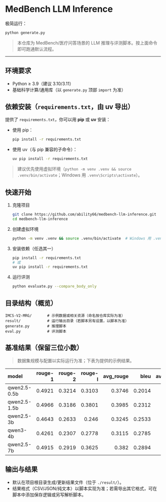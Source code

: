 # MedBench LLM Inference

极简运行：

```bash
python generate.py
```

> 本仓库为 MedBench/医疗问答场景的 LLM 推理与评测脚本。按上面命令即可跑通默认流程。

---

## 环境要求
- Python ≥ 3.9（建议 3.10/3.11）
- 基础科学计算/通用库（以 `generate.py` 顶部 `import` 为准）

## 依赖安装（`requirements.txt`，由 **uv** 导出）
提供了 `requirements.txt`，你可以用 **pip** 或 **uv** 安装：

- 使用 pip：
  ```bash
  pip install -r requirements.txt
  ```
- 使用 uv（与 pip 兼容的子命令）：
  ```bash
  uv pip install -r requirements.txt
  ```

> 建议优先使用虚拟环境（`python -m venv .venv && source .venv/bin/activate`；Windows 用 `.venv\Scripts\activate`）。

## 快速开始
1. 克隆项目
   ```bash
   git clone https://github.com/ability66/medbench-llm-inference.git
   cd medbench-llm-inference
   ```
2. 创建虚拟环境
   ```bash
   python -m venv .venv && source .venv/bin/activate  # Windows 用 .venv\Scripts\activate
   ```
3. 安装依赖（任选其一）
   ```bash
   pip install -r requirements.txt
   # 或
   uv pip install -r requirements.txt
   ```
4. 运行评测
   ```bash
   python evaluate.py --compare_body_only
   ```

## 目录结构（概览）
```
IMCS-V2-MRG/       # 示例数据或相关资源（命名按仓库实际为准）
result/            # 运行输出目录（若脚本另有设置，以脚本为准）
generate.py        # 推理脚本
eval.py            # 评测脚本
```

## 基准结果（保留三位小数）
> 数据集规模与配置以实际运行为准；下表为提供的示例结果。

| model        | rouge-1 | rouge-2 | rouge-l | avg_rouge |   bleu | avg_chars |
| :----------- | ------: | ------: | ------: | --------: | -----: | --------: |
| qwen2.5-0.5b |  0.4921 |  0.3214 |  0.3103 |    0.3746 | 0.2014 |     365.3 |
| qwen2.5-1.5b |  0.4966 |  0.3186 |  0.3801 |    0.3985 | 0.2312 |     164.4 |
| qwen2.5-3b   |  0.4643 |  0.2633 |   0.246 |    0.3245 | 0.2533 |     485.4 |
| qwen3-4b     |  0.4261 |  0.2307 |  0.2778 |    0.3115 | 0.2785 |     276.6 |
| qwen2.5-7b   |  0.4915 |  0.2919 |  0.3625 |     0.382 | 0.2894 |     161.7 |


## 输出与结果
- 默认在项目根目录生成/更新结果文件（位于 `./result/`）。
- 结果格式（CSV/JSON/纯文本）以脚本实现为准；若需导出其它格式，可在脚本中添加保存逻辑或另写解析脚本。


